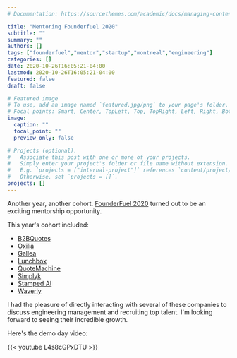 ```yaml
---
# Documentation: https://sourcethemes.com/academic/docs/managing-content/

title: "Mentoring Founderfuel 2020"
subtitle: ""
summary: ""
authors: []
tags: ["founderfuel","mentor","startup","montreal","engineering"]
categories: []
date: 2020-10-26T16:05:21-04:00
lastmod: 2020-10-26T16:05:21-04:00
featured: false
draft: false

# Featured image
# To use, add an image named `featured.jpg/png` to your page's folder.
# Focal points: Smart, Center, TopLeft, Top, TopRight, Left, Right, BottomLeft, Bottom, BottomRight.
image:
  caption: ""
  focal_point: ""
  preview_only: false

# Projects (optional).
#   Associate this post with one or more of your projects.
#   Simply enter your project's folder or file name without extension.
#   E.g. `projects = ["internal-project"]` references `content/project/deep-learning/index.md`.
#   Otherwise, set `projects = []`.
projects: []
---
```


Another year, another cohort.
[FounderFuel 2020](https://founderfuel.com/) turned out to be an exciting mentorship opportunity.

<!--more-->

This year's cohort included:

- [B2BQuotes](https://b2bquotes.com/en/)
- [Oxilia](https://www.oxilia.ca/en/)
- [Gallea](https://www.gallea.ca/fr)
- [Lunchbox](https://trylunchbox.com/)
- [QuoteMachine](https://www.quotemachine.com/)
- [Simplyk](https://www.simplyk.io/)
- [Stamped AI](https://stamped.ai/)
- [Waverly](http://thewaverly.co/)

I had the pleasure of directly interacting with several of these companies to discuss engineering management and recruiting top talent.
I'm looking forward to seeing their incredible growth.

Here's the demo day video:

{{< youtube L4s8cGPxDTU >}}
